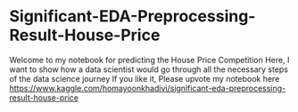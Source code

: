 # Significant-EDA-Preprocessing-Result-House-Price
Welcome to my notebook for predicting the House Price Competition
Here, I want to show how a data scientist would go through all the necessary steps of the data science journey
If you like it, Please upvote my notebook here https://www.kaggle.com/homayoonkhadivi/significant-eda-preprocessing-result-house-price
